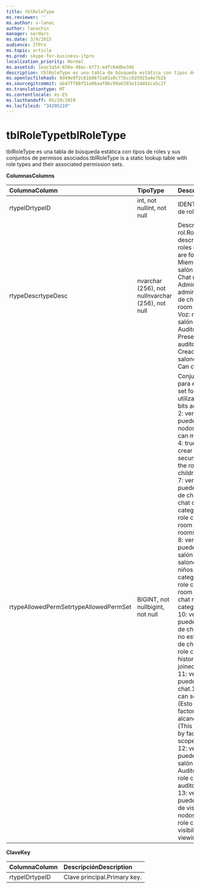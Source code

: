 ```yaml
---
title: tblRoleType
ms.reviewer: ''
ms.author: v-lanac
author: lanachin
manager: serdars
ms.date: 3/9/2015
audience: ITPro
ms.topic: article
ms.prod: skype-for-business-itpro
localization_priority: Normal
ms.assetid: 1eac3a54-656a-40ac-b771-edfc64d6e34b
description: tblRoleType es una tabla de búsqueda estática con tipos de roles y sus conjuntos de permisos asociados.
ms.openlocfilehash: 8d49e9f2c61b8672a01a9c77bcc825925a4e7b2b
ms.sourcegitcommit: ab47ff88f51a96aaf8bc99a6303e114d41ca5c2f
ms.translationtype: MT
ms.contentlocale: es-ES
ms.lasthandoff: 05/20/2019
ms.locfileid: "34295219"
---
```

# <a name="tblroletype"></a><span data-ttu-id="aae86-103">tblRoleType</span><span class="sxs-lookup"><span data-stu-id="aae86-103">tblRoleType</span></span>
 
<span data-ttu-id="aae86-104">tblRoleType es una tabla de búsqueda estática con tipos de roles y sus conjuntos de permisos asociados.</span><span class="sxs-lookup"><span data-stu-id="aae86-104">tblRoleType is a static lookup table with role types and their associated permission sets.</span></span>
  
<span data-ttu-id="aae86-105">**Columnas**</span><span class="sxs-lookup"><span data-stu-id="aae86-105">**Columns**</span></span>

|<span data-ttu-id="aae86-106">**Columna**</span><span class="sxs-lookup"><span data-stu-id="aae86-106">**Column**</span></span>|<span data-ttu-id="aae86-107">**Tipo**</span><span class="sxs-lookup"><span data-stu-id="aae86-107">**Type**</span></span>|<span data-ttu-id="aae86-108">**Descripción**</span><span class="sxs-lookup"><span data-stu-id="aae86-108">**Description**</span></span>|
|:-----|:-----|:-----|
|<span data-ttu-id="aae86-109">rtypeID</span><span class="sxs-lookup"><span data-stu-id="aae86-109">rtypeID</span></span>  <br/> |<span data-ttu-id="aae86-110">int, not null</span><span class="sxs-lookup"><span data-stu-id="aae86-110">int, not null</span></span>  <br/> |<span data-ttu-id="aae86-111">IDENTIFICADOR de tipo de rol.</span><span class="sxs-lookup"><span data-stu-id="aae86-111">Role type ID.</span></span>  <br/> |
|<span data-ttu-id="aae86-112">rtypeDesc</span><span class="sxs-lookup"><span data-stu-id="aae86-112">rtypeDesc</span></span>  <br/> |<span data-ttu-id="aae86-113">nvarchar (256), not null</span><span class="sxs-lookup"><span data-stu-id="aae86-113">nvarchar (256), not null</span></span>  <br/> | <span data-ttu-id="aae86-114">Descripción de tipo de rol.</span><span class="sxs-lookup"><span data-stu-id="aae86-114">Role type description.</span></span> <span data-ttu-id="aae86-115">Hay cuatro roles disponibles:</span><span class="sxs-lookup"><span data-stu-id="aae86-115">There are four available roles:</span></span> <br/>  <span data-ttu-id="aae86-116">Miembro: miembro del salón de chat</span><span class="sxs-lookup"><span data-stu-id="aae86-116">Member: Chat room member</span></span> <br/>  <span data-ttu-id="aae86-117">Administrador: administrador del salón de chat</span><span class="sxs-lookup"><span data-stu-id="aae86-117">Manager: Chat room manager</span></span> <br/>  <span data-ttu-id="aae86-118">Voz: moderador de un salón de chat de Auditorio</span><span class="sxs-lookup"><span data-stu-id="aae86-118">Voiced: Presenter for an auditorium chat room</span></span> <br/>  <span data-ttu-id="aae86-119">Creador: puede crear salones de chat</span><span class="sxs-lookup"><span data-stu-id="aae86-119">Creator: Can create chat rooms</span></span> <br/> |
|<span data-ttu-id="aae86-120">rtypeAllowedPermSet</span><span class="sxs-lookup"><span data-stu-id="aae86-120">rtypeAllowedPermSet</span></span>  <br/> |<span data-ttu-id="aae86-121">BIGINT, not null</span><span class="sxs-lookup"><span data-stu-id="aae86-121">bigint, not null</span></span>  <br/> | <span data-ttu-id="aae86-122">Conjunto de permisos para el rol.</span><span class="sxs-lookup"><span data-stu-id="aae86-122">Permission set for the role.</span></span> <span data-ttu-id="aae86-123">Los bits utilizados son:</span><span class="sxs-lookup"><span data-stu-id="aae86-123">The used bits are:</span></span> <br/>  <span data-ttu-id="aae86-124">2: verdadero si el rol puede administrar nodos.</span><span class="sxs-lookup"><span data-stu-id="aae86-124">2: True if the role can manage nodes.</span></span> <br/>  <span data-ttu-id="aae86-125">4: true si el rol puede crear nodos secundarios.</span><span class="sxs-lookup"><span data-stu-id="aae86-125">4: True if the role can create children nodes.</span></span> <br/>  <span data-ttu-id="aae86-126">7: verdadero si el rol puede unirse a un salón de chat (o a salones de chat de niños de una categoría).</span><span class="sxs-lookup"><span data-stu-id="aae86-126">7: True if the role can join a chat room (or children chat rooms of a category).</span></span> <br/>  <span data-ttu-id="aae86-127">8: verdadero si el rol puede chatear en un salón de chat (o en los salones de chat de los niños de una categoría).</span><span class="sxs-lookup"><span data-stu-id="aae86-127">8: True if the role can chat in a chat room (or in children chat rooms of a category).</span></span> <br/>  <span data-ttu-id="aae86-128">10: verdadero si el rol puede leer el historial de chats incluso cuando no está unido a un salón de chat.</span><span class="sxs-lookup"><span data-stu-id="aae86-128">10: True if the role can read chat history even when not joined to a chat room.</span></span> <br/>  <span data-ttu-id="aae86-129">11: verdadero si el rol puede ver el salón de chat.</span><span class="sxs-lookup"><span data-stu-id="aae86-129">11: True if the role can see the chat room.</span></span> <span data-ttu-id="aae86-130">(Esto se ha refinado con factores como el alcance y la visibilidad).</span><span class="sxs-lookup"><span data-stu-id="aae86-130">(This is further refined by factors such as scope and visibility.)</span></span> <br/>  <span data-ttu-id="aae86-131">12: verdadero si el rol puede chatear en un salón de chat de Auditorio.</span><span class="sxs-lookup"><span data-stu-id="aae86-131">12: True if the role can chat in an auditorium chat room.</span></span> <br/>  <span data-ttu-id="aae86-132">13: verdadero si el rol puede omitir las reglas de visibilidad al ver los nodos.</span><span class="sxs-lookup"><span data-stu-id="aae86-132">13: True if the role can bypass visibility rules when viewing nodes.</span></span> <br/> |
   
<span data-ttu-id="aae86-133">**Clave**</span><span class="sxs-lookup"><span data-stu-id="aae86-133">**Key**</span></span>

|<span data-ttu-id="aae86-134">**Columna**</span><span class="sxs-lookup"><span data-stu-id="aae86-134">**Column**</span></span>|<span data-ttu-id="aae86-135">**Descripción**</span><span class="sxs-lookup"><span data-stu-id="aae86-135">**Description**</span></span>|
|:-----|:-----|
|<span data-ttu-id="aae86-136">rtypeID</span><span class="sxs-lookup"><span data-stu-id="aae86-136">rtypeID</span></span>  <br/> |<span data-ttu-id="aae86-137">Clave principal.</span><span class="sxs-lookup"><span data-stu-id="aae86-137">Primary key.</span></span>  <br/> |
   

